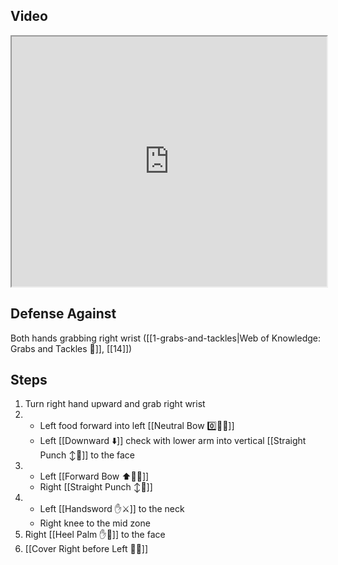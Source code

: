 ## Video

<iframe src="https://www.youtube.com/embed/Nl1I_r8H0uM?start=268" width="100%" height="400"></iframe>

## Defense Against

Both hands grabbing right wrist ([[1-grabs-and-tackles|Web of Knowledge: Grabs and Tackles 🤝]], [[14]])
## Steps

1. Turn right hand upward and grab right wrist
2. - Left food forward into left [[Neutral Bow 0️⃣🧍‍♂️]]
    - Left [[Downward ⬇️]] check with lower arm into vertical [[Straight Punch ↕️👊]] to the face
3. - Left [[Forward Bow ⬆️🧍‍♂️]]
    - Right [[Straight Punch ↕️👊]]
4. - Left [[Handsword ✋⚔️]] to the neck
    - Right knee to the mid zone
5. Right [[Heel Palm ✋🌴]] to the face
6. [[Cover Right before Left 🦶🔄]]